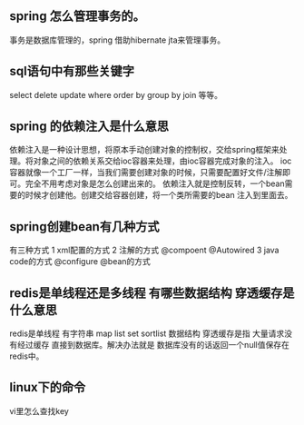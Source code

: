## spring 怎么管理事务的。
事务是数据库管理的，spring 借助hibernate jta来管理事务。

## sql语句中有那些关键字
select delete update where order by group by join 等等。


## spring 的依赖注入是什么意思
依赖注入是一种设计思想，将原本手动创建对象的控制权，交给spring框架来处理。将对象之间的依赖关系交给ioc容器来处理，由ioc容器完成对象的注入。
ioc容器就像一个工厂一样，当我们需要创建对象的时候，只需要配置好文件/注解即可。完全不用考虑对象是怎么创建出来的。
依赖注入就是控制反转，一个bean需要的时候才创建他。创建交给容器创建，将一个类所需要的bean 注入到里面去。

## spring创建bean有几种方式
有三种方式
1 xml配置的方式
2 注解的方式 @compoent @Autowired
3 java code的方式 @configure @bean的方式 


## redis是单线程还是多线程 有哪些数据结构 穿透缓存是什么意思
redis是单线程 有字符串 map list set sortlist 数据结构 穿透缓存是指 大量请求没有经过缓存 直接到数据库。解决办法就是 数据库没有的话返回一个null值保存在
redis中。





## linux下的命令
vi里怎么查找key

